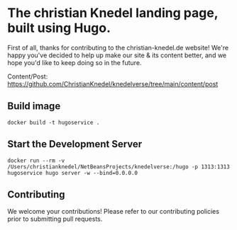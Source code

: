 # The christian Knedel landing page, built using Hugo.
First of all, thanks for contributing to the christian-knedel.de website! We're happy you've decided to help up make our site & its content better, and we hope you'd like to keep doing so in the future.

Content/Post: https://github.com/ChristianKnedel/knedelverse/tree/main/content/post


## Build image
```
docker build -t hugoservice .
```

## Start the Development Server
```
docker run --rm -v /Users/christianknedel/NetBeansProjects/knedelverse:/hugo -p 1313:1313 hugoservice hugo server -w --bind=0.0.0.0
```

## Contributing
We welcome your contributions! Please refer to our contributing policies prior to submitting pull requests.